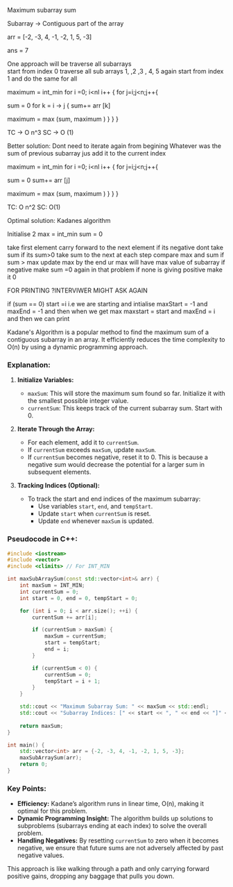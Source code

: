 Maximum subarray sum

Subarray -> Contiguous part of the array

arr = [-2, -3, 4, -1, -2, 1, 5, -3]

ans = 7


One approach will be traverse all subarrays  
start from index 0 traverse all sub arrays 
1, ,2 ,3 , 4, 5
again start from index 1 and do the same for all


maximum = int_min
for i =0; i<nl i++ {
for j=i;j<n;j++{

sum = 0
for k = i -> j {
sum+= arr [k]

maximum = max (sum, maximum )
}
}
}

TC -> O n^3
SC -> O (1)


Better solution:
Dont need to iterate again from begining 
Whatever was the sum of previous subarray jus add it to the current index
 


maximum = int_min
for i =0; i<nl i++ {
for j=i;j<n;j++{

sum = 0
sum+= arr [j]

maximum = max (sum, maximum )
}
}
}

TC: O n^2
SC: O(1)

Optimal solution:
Kadanes algorithm 

Initialise 2 
max = int_min
sum = 0

take first element carry forward to the next element if its negative dont take sum if its sum>0 take sum to the next
at each step compare max and sum if sum > max update max 
by the end ur max will have max value of subarray
if negative make sum =0 again
in that problem if none is giving positive make it 0

FOR PRINTING ?INTERVIWER MIGHT ASK AGAIN

if (sum == 0) start =i i.e we are  starting and intialise maxStart = -1 and maxEnd = -1
and then when we get max maxstart = start and maxEnd = i and then we can print 




Kadane's Algorithm is a popular method to find the maximum sum of a contiguous subarray in an array. It efficiently reduces the time complexity to O(n) by using a dynamic programming approach.

### Explanation:

1. **Initialize Variables:**
    
    - `maxSum`: This will store the maximum sum found so far. Initialize it with the smallest possible integer value.
    - `currentSum`: This keeps track of the current subarray sum. Start with 0.
2. **Iterate Through the Array:**
    
    - For each element, add it to `currentSum`.
    - If `currentSum` exceeds `maxSum`, update `maxSum`.
    - If `currentSum` becomes negative, reset it to 0. This is because a negative sum would decrease the potential for a larger sum in subsequent elements.
3. **Tracking Indices (Optional):**
    
    - To track the start and end indices of the maximum subarray:
        - Use variables `start`, `end`, and `tempStart`.
        - Update `start` when `currentSum` is reset.
        - Update `end` whenever `maxSum` is updated.

### Pseudocode in C++:

```cpp
#include <iostream>
#include <vector>
#include <climits> // For INT_MIN

int maxSubArraySum(const std::vector<int>& arr) {
    int maxSum = INT_MIN;
    int currentSum = 0;
    int start = 0, end = 0, tempStart = 0;

    for (int i = 0; i < arr.size(); ++i) {
        currentSum += arr[i];

        if (currentSum > maxSum) {
            maxSum = currentSum;
            start = tempStart;
            end = i;
        }

        if (currentSum < 0) {
            currentSum = 0;
            tempStart = i + 1;
        }
    }

    std::cout << "Maximum Subarray Sum: " << maxSum << std::endl;
    std::cout << "Subarray Indices: [" << start << ", " << end << "]" << std::endl;
    
    return maxSum;
}

int main() {
    std::vector<int> arr = {-2, -3, 4, -1, -2, 1, 5, -3};
    maxSubArraySum(arr);
    return 0;
}
```

### Key Points:

- **Efficiency:** Kadane’s algorithm runs in linear time, O(n), making it optimal for this problem.
- **Dynamic Programming Insight:** The algorithm builds up solutions to subproblems (subarrays ending at each index) to solve the overall problem.
- **Handling Negatives:** By resetting `currentSum` to zero when it becomes negative, we ensure that future sums are not adversely affected by past negative values.

This approach is like walking through a path and only carrying forward positive gains, dropping any baggage that pulls you down.

